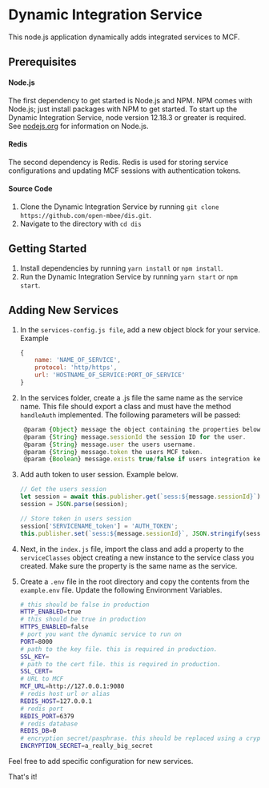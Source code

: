 # Dynamic Integration Service

This node.js application dynamically adds integrated services to MCF.

## Prerequisites

#### Node.js
The first dependency to get started is Node.js and NPM. NPM comes with
Node.js; just install packages with NPM to get started. To start up the Dynamic Integration Service,
node version 12.18.3 or greater is required.
See [nodejs.org](https://nodejs.org/en/) for information on Node.js.

#### Redis
The second dependency is Redis. Redis is used for storing service configurations and updating
MCF sessions with authentication tokens.

#### Source Code

1. Clone the Dynamic Integration Service by running `git clone https://github.com/open-mbee/dis.git`.
2. Navigate to the directory with `cd dis`

## Getting Started

1. Install dependencies by running `yarn install` or `npm install`.
2. Run the Dynamic Integration Service by running `yarn start` or `npm start`.

## Adding New Services

1. In the `services-config.js file`, add a new object block for your service.
    Example

    ```javascript
    {
        name: 'NAME_OF_SERVICE',
        protocol: 'http/https',
        url: 'HOSTNAME_OF_SERVICE:PORT_OF_SERVICE'
    }
    ```

2. In the services folder, create a .js file the same name as the service name. This file should export a class and must have the method `handleAuth` implemented. The following parameters will be passed:

    ```javascript
     @param {Object} message the object containing the properties below.
     @param {String} message.sessionId the session ID for the user.
     @param {String} message.user the users username.
     @param {String} message.token the users MCF token.
     @param {Boolean} message.exists true/false if users integration key exists. in MCF
    ```

3. Add auth token to user session. Example below.

    ```javascript
    // Get the users session
    let session = await this.publisher.get(`sess:${message.sessionId}`);
    session = JSON.parse(session);

    // Store token in users session
    session['SERVICENAME_token'] = 'AUTH_TOKEN';
    this.publisher.set(`sess:${message.sessionId}`, JSON.stringify(session));
    ```

4. Next, in the `index.js` file, import the class and add a property to the `serviceClasses` object creating a new instance to the service class you created. Make sure the property is the same name as the service.

5. Create a `.env` file in the root directory and copy the contents from the `example.env` file. Update the following Environment Variables.

    ```bash
    # this should be false in production
    HTTP_ENABLED=true
    # this should be true in production
    HTTPS_ENABLED=false
    # port you want the dynamic service to run on
    PORT=8000
    # path to the key file. this is required in production.
    SSL_KEY=
    # path to the cert file. this is required in production.
    SSL_CERT=
    # URL to MCF
    MCF_URL=http://127.0.0.1:9080
    # redis host url or alias
    REDIS_HOST=127.0.0.1
    # redis port
    REDIS_PORT=6379
    # redis database
    REDIS_DB=0
    # encryption secret/pasphrase. this should be replaced using a cryptographically secure method like `openssl rand -base64 16`
    ENCRYPTION_SECRET=a_really_big_secret
    ```

Feel free to add specific configuration for new services.

That's it!
